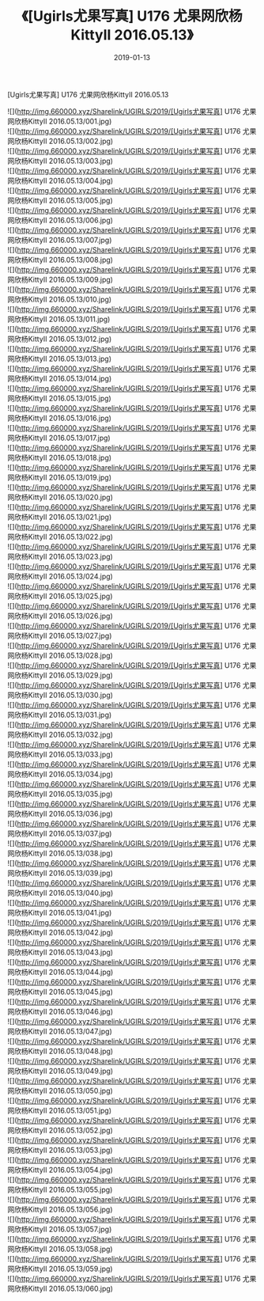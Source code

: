 ﻿---
layout: post
title:  《[Ugirls尤果写真] U176 尤果网欣杨KittyII 2016.05.13》
date:   2019-01-13
img: http://img.660000.xyz/Sharelink/UGIRLS/2019/[Ugirls尤果写真] U176 尤果网欣杨KittyII 2016.05.13/000.jpg
categories: [美女, 清纯, 唯美]
---

[Ugirls尤果写真] U176 尤果网欣杨KittyII 2016.05.13

 ![](http://img.660000.xyz/Sharelink/UGIRLS/2019/[Ugirls尤果写真] U176 尤果网欣杨KittyII 2016.05.13/001.jpg) <br>![](http://img.660000.xyz/Sharelink/UGIRLS/2019/[Ugirls尤果写真] U176 尤果网欣杨KittyII 2016.05.13/002.jpg) <br>![](http://img.660000.xyz/Sharelink/UGIRLS/2019/[Ugirls尤果写真] U176 尤果网欣杨KittyII 2016.05.13/003.jpg) <br>![](http://img.660000.xyz/Sharelink/UGIRLS/2019/[Ugirls尤果写真] U176 尤果网欣杨KittyII 2016.05.13/004.jpg) <br>![](http://img.660000.xyz/Sharelink/UGIRLS/2019/[Ugirls尤果写真] U176 尤果网欣杨KittyII 2016.05.13/005.jpg) <br>![](http://img.660000.xyz/Sharelink/UGIRLS/2019/[Ugirls尤果写真] U176 尤果网欣杨KittyII 2016.05.13/006.jpg) <br>![](http://img.660000.xyz/Sharelink/UGIRLS/2019/[Ugirls尤果写真] U176 尤果网欣杨KittyII 2016.05.13/007.jpg) <br>![](http://img.660000.xyz/Sharelink/UGIRLS/2019/[Ugirls尤果写真] U176 尤果网欣杨KittyII 2016.05.13/008.jpg) <br>![](http://img.660000.xyz/Sharelink/UGIRLS/2019/[Ugirls尤果写真] U176 尤果网欣杨KittyII 2016.05.13/009.jpg) <br>![](http://img.660000.xyz/Sharelink/UGIRLS/2019/[Ugirls尤果写真] U176 尤果网欣杨KittyII 2016.05.13/010.jpg) <br>![](http://img.660000.xyz/Sharelink/UGIRLS/2019/[Ugirls尤果写真] U176 尤果网欣杨KittyII 2016.05.13/011.jpg) <br>![](http://img.660000.xyz/Sharelink/UGIRLS/2019/[Ugirls尤果写真] U176 尤果网欣杨KittyII 2016.05.13/012.jpg) <br>![](http://img.660000.xyz/Sharelink/UGIRLS/2019/[Ugirls尤果写真] U176 尤果网欣杨KittyII 2016.05.13/013.jpg) <br>![](http://img.660000.xyz/Sharelink/UGIRLS/2019/[Ugirls尤果写真] U176 尤果网欣杨KittyII 2016.05.13/014.jpg) <br>![](http://img.660000.xyz/Sharelink/UGIRLS/2019/[Ugirls尤果写真] U176 尤果网欣杨KittyII 2016.05.13/015.jpg) <br>![](http://img.660000.xyz/Sharelink/UGIRLS/2019/[Ugirls尤果写真] U176 尤果网欣杨KittyII 2016.05.13/016.jpg) <br>![](http://img.660000.xyz/Sharelink/UGIRLS/2019/[Ugirls尤果写真] U176 尤果网欣杨KittyII 2016.05.13/017.jpg) <br>![](http://img.660000.xyz/Sharelink/UGIRLS/2019/[Ugirls尤果写真] U176 尤果网欣杨KittyII 2016.05.13/018.jpg) <br>![](http://img.660000.xyz/Sharelink/UGIRLS/2019/[Ugirls尤果写真] U176 尤果网欣杨KittyII 2016.05.13/019.jpg) <br>![](http://img.660000.xyz/Sharelink/UGIRLS/2019/[Ugirls尤果写真] U176 尤果网欣杨KittyII 2016.05.13/020.jpg) <br>![](http://img.660000.xyz/Sharelink/UGIRLS/2019/[Ugirls尤果写真] U176 尤果网欣杨KittyII 2016.05.13/021.jpg) <br>![](http://img.660000.xyz/Sharelink/UGIRLS/2019/[Ugirls尤果写真] U176 尤果网欣杨KittyII 2016.05.13/022.jpg) <br>![](http://img.660000.xyz/Sharelink/UGIRLS/2019/[Ugirls尤果写真] U176 尤果网欣杨KittyII 2016.05.13/023.jpg) <br>![](http://img.660000.xyz/Sharelink/UGIRLS/2019/[Ugirls尤果写真] U176 尤果网欣杨KittyII 2016.05.13/024.jpg) <br>![](http://img.660000.xyz/Sharelink/UGIRLS/2019/[Ugirls尤果写真] U176 尤果网欣杨KittyII 2016.05.13/025.jpg) <br>![](http://img.660000.xyz/Sharelink/UGIRLS/2019/[Ugirls尤果写真] U176 尤果网欣杨KittyII 2016.05.13/026.jpg) <br>![](http://img.660000.xyz/Sharelink/UGIRLS/2019/[Ugirls尤果写真] U176 尤果网欣杨KittyII 2016.05.13/027.jpg) <br>![](http://img.660000.xyz/Sharelink/UGIRLS/2019/[Ugirls尤果写真] U176 尤果网欣杨KittyII 2016.05.13/028.jpg) <br>![](http://img.660000.xyz/Sharelink/UGIRLS/2019/[Ugirls尤果写真] U176 尤果网欣杨KittyII 2016.05.13/029.jpg) <br>![](http://img.660000.xyz/Sharelink/UGIRLS/2019/[Ugirls尤果写真] U176 尤果网欣杨KittyII 2016.05.13/030.jpg) <br>![](http://img.660000.xyz/Sharelink/UGIRLS/2019/[Ugirls尤果写真] U176 尤果网欣杨KittyII 2016.05.13/031.jpg) <br>![](http://img.660000.xyz/Sharelink/UGIRLS/2019/[Ugirls尤果写真] U176 尤果网欣杨KittyII 2016.05.13/032.jpg) <br>![](http://img.660000.xyz/Sharelink/UGIRLS/2019/[Ugirls尤果写真] U176 尤果网欣杨KittyII 2016.05.13/033.jpg) <br>![](http://img.660000.xyz/Sharelink/UGIRLS/2019/[Ugirls尤果写真] U176 尤果网欣杨KittyII 2016.05.13/034.jpg) <br>![](http://img.660000.xyz/Sharelink/UGIRLS/2019/[Ugirls尤果写真] U176 尤果网欣杨KittyII 2016.05.13/035.jpg) <br>![](http://img.660000.xyz/Sharelink/UGIRLS/2019/[Ugirls尤果写真] U176 尤果网欣杨KittyII 2016.05.13/036.jpg) <br>![](http://img.660000.xyz/Sharelink/UGIRLS/2019/[Ugirls尤果写真] U176 尤果网欣杨KittyII 2016.05.13/037.jpg) <br>![](http://img.660000.xyz/Sharelink/UGIRLS/2019/[Ugirls尤果写真] U176 尤果网欣杨KittyII 2016.05.13/038.jpg) <br>![](http://img.660000.xyz/Sharelink/UGIRLS/2019/[Ugirls尤果写真] U176 尤果网欣杨KittyII 2016.05.13/039.jpg) <br>![](http://img.660000.xyz/Sharelink/UGIRLS/2019/[Ugirls尤果写真] U176 尤果网欣杨KittyII 2016.05.13/040.jpg) <br>![](http://img.660000.xyz/Sharelink/UGIRLS/2019/[Ugirls尤果写真] U176 尤果网欣杨KittyII 2016.05.13/041.jpg) <br>![](http://img.660000.xyz/Sharelink/UGIRLS/2019/[Ugirls尤果写真] U176 尤果网欣杨KittyII 2016.05.13/042.jpg) <br>![](http://img.660000.xyz/Sharelink/UGIRLS/2019/[Ugirls尤果写真] U176 尤果网欣杨KittyII 2016.05.13/043.jpg) <br>![](http://img.660000.xyz/Sharelink/UGIRLS/2019/[Ugirls尤果写真] U176 尤果网欣杨KittyII 2016.05.13/044.jpg) <br>![](http://img.660000.xyz/Sharelink/UGIRLS/2019/[Ugirls尤果写真] U176 尤果网欣杨KittyII 2016.05.13/045.jpg) <br>![](http://img.660000.xyz/Sharelink/UGIRLS/2019/[Ugirls尤果写真] U176 尤果网欣杨KittyII 2016.05.13/046.jpg) <br>![](http://img.660000.xyz/Sharelink/UGIRLS/2019/[Ugirls尤果写真] U176 尤果网欣杨KittyII 2016.05.13/047.jpg) <br>![](http://img.660000.xyz/Sharelink/UGIRLS/2019/[Ugirls尤果写真] U176 尤果网欣杨KittyII 2016.05.13/048.jpg) <br>![](http://img.660000.xyz/Sharelink/UGIRLS/2019/[Ugirls尤果写真] U176 尤果网欣杨KittyII 2016.05.13/049.jpg) <br>![](http://img.660000.xyz/Sharelink/UGIRLS/2019/[Ugirls尤果写真] U176 尤果网欣杨KittyII 2016.05.13/050.jpg) <br>![](http://img.660000.xyz/Sharelink/UGIRLS/2019/[Ugirls尤果写真] U176 尤果网欣杨KittyII 2016.05.13/051.jpg) <br>![](http://img.660000.xyz/Sharelink/UGIRLS/2019/[Ugirls尤果写真] U176 尤果网欣杨KittyII 2016.05.13/052.jpg) <br>![](http://img.660000.xyz/Sharelink/UGIRLS/2019/[Ugirls尤果写真] U176 尤果网欣杨KittyII 2016.05.13/053.jpg) <br>![](http://img.660000.xyz/Sharelink/UGIRLS/2019/[Ugirls尤果写真] U176 尤果网欣杨KittyII 2016.05.13/054.jpg) <br>![](http://img.660000.xyz/Sharelink/UGIRLS/2019/[Ugirls尤果写真] U176 尤果网欣杨KittyII 2016.05.13/055.jpg) <br>![](http://img.660000.xyz/Sharelink/UGIRLS/2019/[Ugirls尤果写真] U176 尤果网欣杨KittyII 2016.05.13/056.jpg) <br>![](http://img.660000.xyz/Sharelink/UGIRLS/2019/[Ugirls尤果写真] U176 尤果网欣杨KittyII 2016.05.13/057.jpg) <br>![](http://img.660000.xyz/Sharelink/UGIRLS/2019/[Ugirls尤果写真] U176 尤果网欣杨KittyII 2016.05.13/058.jpg) <br>![](http://img.660000.xyz/Sharelink/UGIRLS/2019/[Ugirls尤果写真] U176 尤果网欣杨KittyII 2016.05.13/059.jpg) <br>![](http://img.660000.xyz/Sharelink/UGIRLS/2019/[Ugirls尤果写真] U176 尤果网欣杨KittyII 2016.05.13/060.jpg) <br>